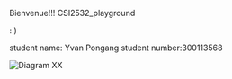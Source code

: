 Bienvenue!!! CSI2532_playground 

 : )

student name:  Yvan Pongang
student number:300113568

![Diagram XX](path/to/IMG-1016.jpg.JPG)
